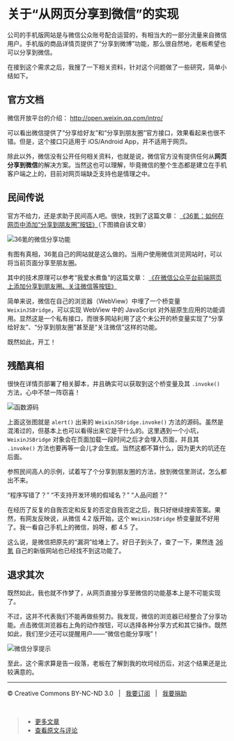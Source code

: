 # 关于“从网页分享到微信”的实现

公司的手机版网站是与微信公众账号配合运营的，有相当大的一部分流量来自微信用户。手机版的商品详情页提供了“分享到微博”功能，那么很自然地，老板希望也可以分享到微信。

在接到这个需求之后，我搜了一下相关资料，针对这个问题做了一些研究，简单小结如下。

## 官方文档

微信开放平台的介绍： <http://open.weixin.qq.com/intro/>

可以看出微信提供了“分享给好友”和“分享到朋友圈”官方接口，效果看起来也很不错。但是，这个接口只适用于 iOS/Android App，并不适用于网页。

除此以外，微信没有公开任何相关资料，也就是说，微信官方没有提供任何从**网页分享到微信**的解决方案。当然这也可以理解，毕竟微信的整个生态都是建立在手机客户端之上的，目前对网页端缺乏支持也是情理之中。

## 民间传说

官方不给力，还是求助于民间高人吧。很快，找到了这篇文章：
[《36氪：如何在网页中添加“分享到朋友圈”按钮》](http://www.36kr.com/p/161946.html)（下图摘自该文章）

![36氪的微信分享功能](https://f.cloud.github.com/assets/1231359/673300/e65cb894-d8b2-11e2-9086-cff425d37c83.png)

有图有真相，36氪自己的网站就是这么做的。当用户使用微信浏览网站时，可以将当前页面分享至朋友圈。

其中的技术原理可以参考“我爱水煮鱼”的这篇文章：
[《在微信公众平台前端网页上添加分享到朋友圈、关注微信等按钮》](http://blog.wpjam.com/m/weixinjsbridge/)

简单来说，微信在自己的浏览器（WebView）中埋了一个桥变量 `WeixinJSBridge`，可以实现 WebView 中的 JavaScript 对外层原生应用的功能调用。显然这是一个私有接口，而很多网站利用了这个未公开的桥变量实现了“分享给好友”、“分享到朋友圈”甚至是“关注微信”这样的功能。

既然如此，开工！

## 残酷真相

很快在详情页部署了相关脚本，并且确实可以获取到这个桥变量及其 `.invoke()` 方法，心中不禁一阵窃喜！

![函数源码](https://f.cloud.github.com/assets/1231359/673301/eafc1908-d8b2-11e2-9df2-18a6f74ba821.png)

上面这张图就是 `alert()` 出来的 `WeixinJSBridge.invoke()` 方法的源码。虽然是混淆过的，但基本上也可以看得出来它是干什么的。这里遇到一个小坑，`WeixinJSBridge` 对象会在页面加载一段时间之后才会埋入页面，并且其 `.invoke()` 方法也要再等一会儿才会生成。当然这都不算什么，因为更大的坑还在后面。

参照民间高人的示例，试着写了个分享到朋友圈的方法，放到微信里测试，怎么都出不来。

“程序写错了？” “不支持开发环境的假域名？” “人品问题？”

在经历了反复的自我否定和反复的否定自我否定之后，我只好继续搜索答案。果然，有网友反映说，从微信 4.2 版开始，这个 `WeixinJSBridge` 桥变量就不好用了。我一看自己手机上的微信，妈呀，都 4.5 了。

这么说，是微信把原先的“漏洞”给堵上了。好日子到头了，查了一下，果然连 [36氪](http://www.36kr.com/) 自己的新版网站也已经找不到这功能了。

## 退求其次

既然如此，我也就不作梦了，从网页直接分享至微信的功能基本上是不可能实现了。

不过，这并不代表我们不能再做些努力。我发现，微信的浏览器已经整合了分享功能。点击微信浏览器右上角的动作按钮，可以选择各种分享方式和其它操作。既然如此，我们至少还可以提醒用户——“微信也能分享哦”！

![微信分享提示](https://f.cloud.github.com/assets/1231359/673304/f730d948-d8b2-11e2-9242-aed8ad57e80c.png)

至此，这个需求算是告一段落，老板在了解到我的坎坷经历后，对这个结果还是比较满意的。

***

&copy; Creative Commons BY-NC-ND 3.0 &nbsp; | &nbsp; [我要订阅](http://www.cssmagic.net/blog/subscribe) &nbsp; | &nbsp; [我要捐助](http://www.cssmagic.net/blog/donate)

&nbsp;
> * [更多文章](https://github.com/cssmagic/blog/issues)
> * [查看原文与评论](https://github.com/cssmagic/blog/issues/7)
